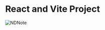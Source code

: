 # React and Vite Project  

![NDNote](https://github.com/NiltonDutra/NDNotesFrontend/assets/67064216/d8bea302-05c2-490a-8dd6-b837234aed07)
